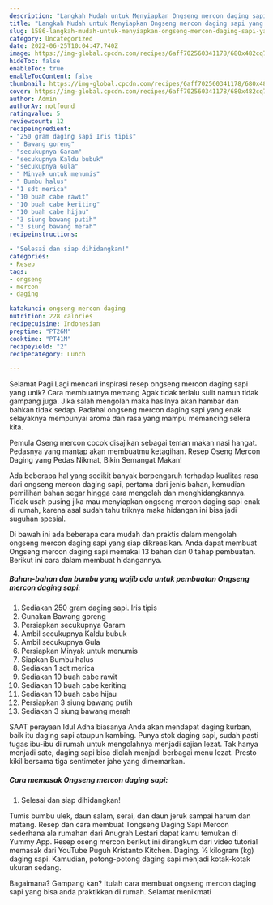 ```yaml
---
description: "Langkah Mudah untuk Menyiapkan Ongseng mercon daging sapi yang Lezat, Mantap"
title: "Langkah Mudah untuk Menyiapkan Ongseng mercon daging sapi yang Lezat, Mantap"
slug: 1586-langkah-mudah-untuk-menyiapkan-ongseng-mercon-daging-sapi-yang-lezat-mantap
category: Uncategorized
date: 2022-06-25T10:04:47.740Z
image: https://img-global.cpcdn.com/recipes/6aff702560341178/680x482cq70/ongseng-mercon-daging-sapi-foto-resep-utama.jpg
hideToc: false
enableToc: true
enableTocContent: false
thumbnail: https://img-global.cpcdn.com/recipes/6aff702560341178/680x482cq70/ongseng-mercon-daging-sapi-foto-resep-utama.jpg
cover: https://img-global.cpcdn.com/recipes/6aff702560341178/680x482cq70/ongseng-mercon-daging-sapi-foto-resep-utama.jpg
author: Admin
authorAv: notfound
ratingvalue: 5
reviewcount: 12
recipeingredient:
- "250 gram daging sapi Iris tipis"
- " Bawang goreng"
- "secukupnya Garam"
- "secukupnya Kaldu bubuk"
- "secukupnya Gula"
- " Minyak untuk menumis"
- " Bumbu halus"
- "1 sdt merica"
- "10 buah cabe rawit"
- "10 buah cabe keriting"
- "10 buah cabe hijau"
- "3 siung bawang putih"
- "3 siung bawang merah"
recipeinstructions:

- "Selesai dan siap dihidangkan!"
categories:
- Resep
tags:
- ongseng
- mercon
- daging

katakunci: ongseng mercon daging 
nutrition: 228 calories
recipecuisine: Indonesian
preptime: "PT26M"
cooktime: "PT41M"
recipeyield: "2"
recipecategory: Lunch

---
```



Selamat Pagi Lagi mencari inspirasi resep ongseng mercon daging sapi yang unik? Cara membuatnya memang Agak tidak terlalu sulit namun tidak gampang juga. Jika salah mengolah maka hasilnya akan hambar dan bahkan tidak sedap. Padahal ongseng mercon daging sapi yang enak selayaknya mempunyai aroma dan rasa yang mampu memancing selera kita.


Pemula Oseng mercon cocok disajikan sebagai teman makan nasi hangat. Pedasnya yang mantap akan membuatmu ketagihan. Resep Oseng Mercon Daging yang Pedas Nikmat, Bikin Semangat Makan!

Ada beberapa hal yang sedikit banyak berpengaruh terhadap kualitas rasa dari ongseng mercon daging sapi, pertama dari jenis bahan, kemudian pemilihan bahan segar hingga cara mengolah dan menghidangkannya. Tidak usah pusing jika mau menyiapkan ongseng mercon daging sapi enak di rumah, karena asal sudah tahu triknya maka hidangan ini bisa jadi suguhan spesial.


Di bawah ini ada beberapa cara mudah dan praktis dalam mengolah ongseng mercon daging sapi yang siap dikreasikan. Anda dapat membuat Ongseng mercon daging sapi memakai 13 bahan dan 0 tahap pembuatan. Berikut ini cara dalam membuat hidangannya.

<!--inarticleads1-->

##### Bahan-bahan dan bumbu yang wajib ada untuk pembuatan Ongseng mercon daging sapi:

1. Sediakan 250 gram daging sapi. Iris tipis
1. Gunakan  Bawang goreng
1. Persiapkan secukupnya Garam
1. Ambil secukupnya Kaldu bubuk
1. Ambil secukupnya Gula
1. Persiapkan  Minyak untuk menumis
1. Siapkan  Bumbu halus
1. Sediakan 1 sdt merica
1. Sediakan 10 buah cabe rawit
1. Sediakan 10 buah cabe keriting
1. Sediakan 10 buah cabe hijau
1. Persiapkan 3 siung bawang putih
1. Sediakan 3 siung bawang merah


SAAT perayaan Idul Adha biasanya Anda akan mendapat daging kurban, baik itu daging sapi ataupun kambing. Punya stok daging sapi, sudah pasti tugas ibu-ibu di rumah untuk mengolahnya menjadi sajian lezat. Tak hanya menjadi sate, daging sapi bisa diolah menjadi berbagai menu lezat. Presto kikil bersama tiga sentimeter jahe yang dimemarkan. 

<!--inarticleads2-->

##### Cara memasak Ongseng mercon daging sapi:


1. Selesai dan siap dihidangkan!

Tumis bumbu ulek, daun salam, serai, dan daun jeruk sampai harum dan matang. Resep dan cara membuat Tongseng Daging Sapi Mercon sederhana ala rumahan dari Anugrah Lestari dapat kamu temukan di Yummy App. Resep oseng mercon berikut ini dirangkum dari video tutorial memasak dari YouTube Puguh Kristanto Kitchen. Daging. ½ kilogram (kg) daging sapi. Kamudian, potong-potong daging sapi menjadi kotak-kotak ukuran sedang. 

Bagaimana? Gampang kan? Itulah cara membuat ongseng mercon daging sapi yang bisa anda praktikkan di rumah. Selamat menikmati
